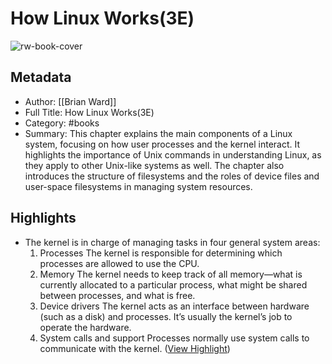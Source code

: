 # How Linux Works(3E)

![rw-book-cover](https://readwise-assets.s3.amazonaws.com/media/reader/parsed_document_assets/199162774/U8FC6lq0hErwzze3orxXv-WcgdlTTjaI6V4EFqheZNI-cove_gDSlD8j.png)

## Metadata
- Author: [[Brian Ward]]
- Full Title: How Linux Works(3E)
- Category: #books
- Summary: This chapter explains the main components of a Linux system, focusing on how user processes and the kernel interact. It highlights the importance of Unix commands in understanding Linux, as they apply to other Unix-like systems as well. The chapter also introduces the structure of filesystems and the roles of device files and user-space filesystems in managing system resources.

## Highlights
- The kernel is in charge of managing tasks in four general system areas:
  1. Processes The kernel is responsible for determining which processes are allowed to use the CPU.
  2. Memory The kernel needs to keep track of all memory—what is currently allocated to a particular process, what might be shared between processes, and what is free.
  3. Device drivers The kernel acts as an interface between hardware (such as a disk) and processes. It’s usually the kernel’s job to operate the hardware.
  4. System calls and support Processes normally use system calls to communicate with the kernel. ([View Highlight](https://read.readwise.io/read/01j46hmz2hehsjf3egqyk1vw4r))
